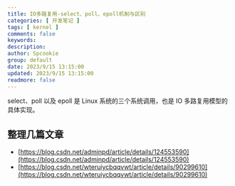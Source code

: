 ```yaml
---
title: IO多路复用-select、poll、epoll机制与区别
categories: [ 开发笔记 ]
tags: [ kernel ]
comments: false
keywords:
description:
author: Spcookie
group: default
date: 2023/9/15 13:15:00
updated: 2023/9/15 13:15:00
readmore: false
---
```


select、poll 以及 epoll 是 Linux 系统的三个系统调用，也是 IO 多路复用模型的具体实现。

<!-- more -->

## 整理几篇文章

* [https://blog.csdn.net/adminpd/article/details/124553590](https://blog.csdn.net/adminpd/article/details/124553590)
* [https://blog.csdn.net/wteruiycbqqvwt/article/details/90299610](https://blog.csdn.net/wteruiycbqqvwt/article/details/90299610)